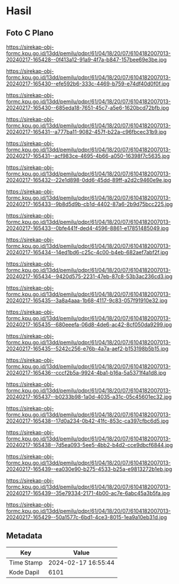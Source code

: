 # Hasil

## Foto C Plano

https://sirekap-obj-formc.kpu.go.id/13dd/pemilu/pdpr/61/04/18/20/07/6104182007013-20240217-165428--0f413a12-91a9-4f7a-b847-157bee69e3be.jpg

https://sirekap-obj-formc.kpu.go.id/13dd/pemilu/pdpr/61/04/18/20/07/6104182007013-20240217-165430--efe592b6-333c-4469-b759-e74df40d0f0f.jpg

https://sirekap-obj-formc.kpu.go.id/13dd/pemilu/pdpr/61/04/18/20/07/6104182007013-20240217-165430--685eda18-7651-45c7-a5e6-1620bcd72bfb.jpg

https://sirekap-obj-formc.kpu.go.id/13dd/pemilu/pdpr/61/04/18/20/07/6104182007013-20240217-165431--a777ba11-9082-457f-b22a-c96fbcec31b9.jpg

https://sirekap-obj-formc.kpu.go.id/13dd/pemilu/pdpr/61/04/18/20/07/6104182007013-20240217-165431--acf983ce-4695-4b66-a050-16398f7c5635.jpg

https://sirekap-obj-formc.kpu.go.id/13dd/pemilu/pdpr/61/04/18/20/07/6104182007013-20240217-165432--22e1d898-0dd6-45dd-89ff-a2d2c9460e9e.jpg

https://sirekap-obj-formc.kpu.go.id/13dd/pemilu/pdpr/61/04/18/20/07/6104182007013-20240217-165433--9b8d5d9b-cb1d-4402-87a6-2b9d75bcc225.jpg

https://sirekap-obj-formc.kpu.go.id/13dd/pemilu/pdpr/61/04/18/20/07/6104182007013-20240217-165433--0bfe441f-ded4-4596-8861-e17851485049.jpg

https://sirekap-obj-formc.kpu.go.id/13dd/pemilu/pdpr/61/04/18/20/07/6104182007013-20240217-165434--14ed1bd6-c25c-4c00-b4eb-682aef7abf2f.jpg

https://sirekap-obj-formc.kpu.go.id/13dd/pemilu/pdpr/61/04/18/20/07/6104182007013-20240217-165434--9420d575-2231-47eb-87c8-53b3ac236cd3.jpg

https://sirekap-obj-formc.kpu.go.id/13dd/pemilu/pdpr/61/04/18/20/07/6104182007013-20240217-165435--3a8a4aaa-1b68-4117-9c83-057f91910e32.jpg

https://sirekap-obj-formc.kpu.go.id/13dd/pemilu/pdpr/61/04/18/20/07/6104182007013-20240217-165435--680eeefa-06d8-4de6-ac42-8cf050da9299.jpg

https://sirekap-obj-formc.kpu.go.id/13dd/pemilu/pdpr/61/04/18/20/07/6104182007013-20240217-165435--5242c256-e76b-4a7a-aef2-b153198b5b15.jpg

https://sirekap-obj-formc.kpu.go.id/13dd/pemilu/pdpr/61/04/18/20/07/6104182007013-20240217-165436--cccf2b5a-9924-4ba1-b16a-5a5371f4a1d8.jpg

https://sirekap-obj-formc.kpu.go.id/13dd/pemilu/pdpr/61/04/18/20/07/6104182007013-20240217-165437--b0233b98-1a0d-4035-a31c-05c45601ec32.jpg

https://sirekap-obj-formc.kpu.go.id/13dd/pemilu/pdpr/61/04/18/20/07/6104182007013-20240217-165438--17d0a234-0b42-41fc-853c-ca397cfbc6d5.jpg

https://sirekap-obj-formc.kpu.go.id/13dd/pemilu/pdpr/61/04/18/20/07/6104182007013-20240217-165438--7d5ea093-5ee5-4bb2-b4d2-cce9dbcf6844.jpg

https://sirekap-obj-formc.kpu.go.id/13dd/pemilu/pdpr/61/04/18/20/07/6104182007013-20240217-165439--ea030e90-b275-4533-b25a-e9813272b1eb.jpg

https://sirekap-obj-formc.kpu.go.id/13dd/pemilu/pdpr/61/04/18/20/07/6104182007013-20240217-165439--35e79334-2171-4b00-ac7e-6abc45a3b5fa.jpg

https://sirekap-obj-formc.kpu.go.id/13dd/pemilu/pdpr/61/04/18/20/07/6104182007013-20240217-165429--50a1577c-6bd1-4ce3-8015-1ea9a10eb31d.jpg


## Metadata

| Key        | Value               |
| ---------- | ------------------- |
| Time Stamp | 2024-02-17 16:55:44 |
| Kode Dapil | 6101                |



